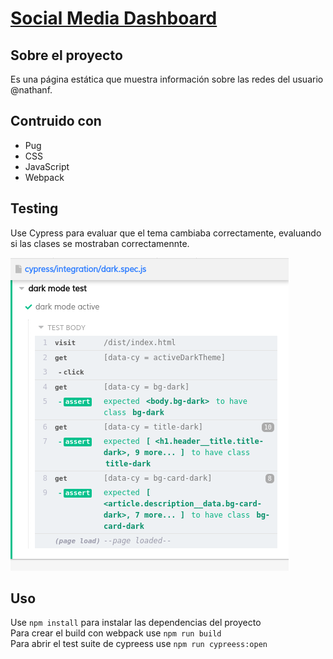 # [Social Media Dashboard](https://socialmediadash.netlify.app/)
## Sobre el proyecto
Es una página estática que muestra información sobre las redes del usuario @nathanf.

## Contruido con

- Pug
- CSS
- JavaScript 
- Webpack

## Testing
Use Cypress para evaluar que el tema cambiaba correctamente, evaluando si las clases se mostraban
correctamennte.

![Screenshot](testing.png)

## Uso 

Use `npm install` para instalar las dependencias del proyecto  
Para crear el build con webpack use `npm run build`  
Para abrir el test suite de cypreess use `npm run cypreess:open`
